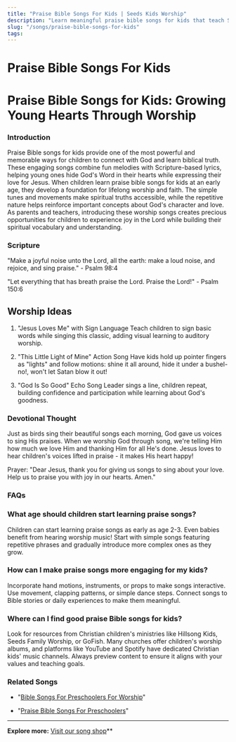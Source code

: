 ```yaml
---
title: "Praise Bible Songs For Kids | Seeds Kids Worship"
description: "Learn meaningful praise bible songs for kids that teach Scripture through music. Interactive worship resources for kids and families."
slug: "/songs/praise-bible-songs-for-kids"
tags:
---
```


# Praise Bible Songs For Kids

# Praise Bible Songs for Kids: Growing Young Hearts Through Worship

### Introduction
Praise Bible songs for kids provide one of the most powerful and memorable ways for children to connect with God and learn biblical truth. These engaging songs combine fun melodies with Scripture-based lyrics, helping young ones hide God's Word in their hearts while expressing their love for Jesus. When children learn praise bible songs for kids at an early age, they develop a foundation for lifelong worship and faith. The simple tunes and movements make spiritual truths accessible, while the repetitive nature helps reinforce important concepts about God's character and love. As parents and teachers, introducing these worship songs creates precious opportunities for children to experience joy in the Lord while building their spiritual vocabulary and understanding.

### Scripture
"Make a joyful noise unto the Lord, all the earth: make a loud noise, and rejoice, and sing praise." - Psalm 98:4

"Let everything that has breath praise the Lord. Praise the Lord!" - Psalm 150:6

## Worship Ideas
1. "Jesus Loves Me" with Sign Language
Teach children to sign basic words while singing this classic, adding visual learning to auditory worship.

2. "This Little Light of Mine" Action Song
Have kids hold up pointer fingers as "lights" and follow motions: shine it all around, hide it under a bushel-no!, won't let Satan blow it out!

3. "God Is So Good" Echo Song
Leader sings a line, children repeat, building confidence and participation while learning about God's goodness.

### Devotional Thought
Just as birds sing their beautiful songs each morning, God gave us voices to sing His praises. When we worship God through song, we're telling Him how much we love Him and thanking Him for all He's done. Jesus loves to hear children's voices lifted in praise - it makes His heart happy!

Prayer: "Dear Jesus, thank you for giving us songs to sing about your love. Help us to praise you with joy in our hearts. Amen."

### FAQs

### What age should children start learning praise songs?
Children can start learning praise songs as early as age 2-3. Even babies benefit from hearing worship music! Start with simple songs featuring repetitive phrases and gradually introduce more complex ones as they grow.

### How can I make praise songs more engaging for my kids?
Incorporate hand motions, instruments, or props to make songs interactive. Use movement, clapping patterns, or simple dance steps. Connect songs to Bible stories or daily experiences to make them meaningful.

### Where can I find good praise Bible songs for kids?
Look for resources from Christian children's ministries like Hillsong Kids, Seeds Family Worship, or GoFish. Many churches offer children's worship albums, and platforms like YouTube and Spotify have dedicated Christian kids' music channels. Always preview content to ensure it aligns with your values and teaching goals.

### Related Songs

- "[Bible Songs For Preschoolers For Worship](/songs/bible-songs-for-preschoolers-for-worship/)"

- "[Praise Bible Songs For Preschoolers](/songs/praise-bible-songs-for-preschoolers/)"

---

**Explore more:** [Visit our song shop](https://seedskidsworship.com/shop)**

<!-- Schema Markup -->
<script type="application/ld+json">
{
  "@context": "https://schema.org",
  "@type": "MusicRecording",
  "name": "Praise Bible Songs For Kids",
  "byArtist": {
    "@type": "MusicGroup",
    "name": "Seeds Kids Worship"
  },
  "isFamilyFriendly": true,
  "url": "https://seedskidsworship.com/songs/praise-bible-songs-for-kids/"
}
</script>